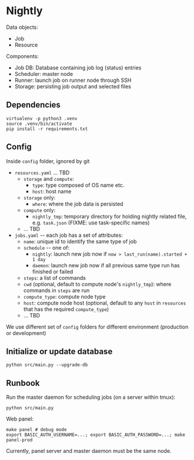 Nightly
=======

Data objects:

- Job
- Resource

Components:

- Job DB: Database containing job log (status) entries
- Scheduler: master node
- Runner: launch job on runner node through SSH
- Storage: persisting job output and selected files

## Dependencies

```
virtualenv -p python3 .venv
source .venv/bin/activate
pip install -r requirements.txt
```

## Config

Inside `config` folder, ignored by git

- `resources.yaml` ... TBD
    - `storage` and `compute`:
        - `type`: type composed of OS name etc.
        - `host`: host name
    - `storage` only:
        - `where`: where the job data is persisted
    - `compute` only:
        - `nightly_tmp`: temporary directory for holding nightly related file, e.g. `task.json` (FIXME: use task-specific names)
    - ... TBD
- `jobs.yaml` -- each job has a set of attributes:
    - `name`: unique id to identify the same type of job
    - `schedule` -- one of:
        + `nightly`: launch new job now if `now > last_run(name).started + 1 day`
        + `daemon`: launch new job now if all previous same type run has finished or failed
    - `steps`: a list of commands
    - `cwd` (optional, default to compute node's `nightly_tmp`): where commands in `steps` are run
    - `compute_type`: compute node type
    - `host`: compute node host (optional, default to any `host` in `resources` that has the required `compute_type`)
    - ... TBD

We use different set of `config` folders for different environment (production or development)

## Initialize or update database

```
python src/main.py --upgrade-db
```

## Runbook

Run the master daemon for scheduling jobs (on a server within tmux):

```
python src/main.py
```

Web panel:

```
make panel # debug mode
export BASIC_AUTH_USERNAME=...; export BASIC_AUTH_PASSWORD=...; make panel-prod
```

Currently, panel server and master daemon must be the same node.
